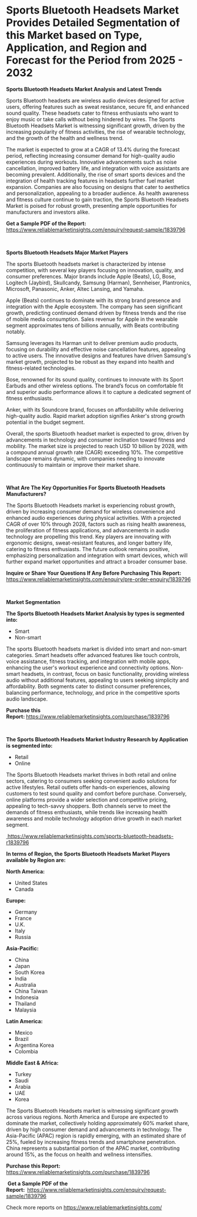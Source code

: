 <p><h1>Sports Bluetooth Headsets Market Provides Detailed Segmentation of this Market based on Type, Application, and Region and Forecast for the Period from 2025 - 2032</h1></p><p><strong>Sports Bluetooth Headsets Market Analysis and Latest Trends</strong></p>
<p><p>Sports Bluetooth headsets are wireless audio devices designed for active users, offering features such as sweat resistance, secure fit, and enhanced sound quality. These headsets cater to fitness enthusiasts who want to enjoy music or take calls without being hindered by wires. The Sports Bluetooth Headsets Market is witnessing significant growth, driven by the increasing popularity of fitness activities, the rise of wearable technology, and the growth of the health and wellness trend.</p><p>The market is expected to grow at a CAGR of 13.4% during the forecast period, reflecting increasing consumer demand for high-quality audio experiences during workouts. Innovative advancements such as noise cancellation, improved battery life, and integration with voice assistants are becoming prevalent. Additionally, the rise of smart sports devices and the integration of health tracking features in headsets further fuel market expansion. Companies are also focusing on designs that cater to aesthetics and personalization, appealing to a broader audience. As health awareness and fitness culture continue to gain traction, the Sports Bluetooth Headsets Market is poised for robust growth, presenting ample opportunities for manufacturers and investors alike.</p></p>
<p><strong>Get a Sample PDF of the Report:&nbsp;</strong> <a href="https://www.reliablemarketinsights.com/enquiry/request-sample/1839796?utm_campaign=2953&utm_medium=2&utm_source=Github&utm_content=ia&utm_term=06042025&utm_id=sports-bluetooth-headsets">https://www.reliablemarketinsights.com/enquiry/request-sample/1839796</a></p>
<p>&nbsp;</p>
<p><strong>Sports Bluetooth Headsets Major Market Players</strong></p>
<p><p>The sports Bluetooth headsets market is characterized by intense competition, with several key players focusing on innovation, quality, and consumer preferences. Major brands include Apple (Beats), LG, Bose, Logitech (Jaybird), Skullcandy, Samsung (Harman), Sennheiser, Plantronics, Microsoft, Panasonic, Anker, Altec Lansing, and Yamaha.</p><p>Apple (Beats) continues to dominate with its strong brand presence and integration with the Apple ecosystem. The company has seen significant growth, predicting continued demand driven by fitness trends and the rise of mobile media consumption. Sales revenue for Apple in the wearable segment approximates tens of billions annually, with Beats contributing notably.</p><p>Samsung leverages its Harman unit to deliver premium audio products, focusing on durability and effective noise cancellation features, appealing to active users. The innovative designs and features have driven Samsung's market growth, projected to be robust as they expand into health and fitness-related technologies.</p><p>Bose, renowned for its sound quality, continues to innovate with its Sport Earbuds and other wireless options. The brand’s focus on comfortable fit and superior audio performance allows it to capture a dedicated segment of fitness enthusiasts.</p><p>Anker, with its Soundcore brand, focuses on affordability while delivering high-quality audio. Rapid market adoption signifies Anker's strong growth potential in the budget segment.</p><p>Overall, the sports Bluetooth headset market is expected to grow, driven by advancements in technology and consumer inclination toward fitness and mobility. The market size is projected to reach USD 10 billion by 2028, with a compound annual growth rate (CAGR) exceeding 10%. The competitive landscape remains dynamic, with companies needing to innovate continuously to maintain or improve their market share.</p></p>
<p>&nbsp;</p>
<p><strong>What Are The Key Opportunities For Sports Bluetooth Headsets Manufacturers?</strong></p>
<p><p>The Sports Bluetooth Headsets market is experiencing robust growth, driven by increasing consumer demand for wireless convenience and enhanced audio experiences during physical activities. With a projected CAGR of over 10% through 2028, factors such as rising health awareness, the proliferation of fitness applications, and advancements in audio technology are propelling this trend. Key players are innovating with ergonomic designs, sweat-resistant features, and longer battery life, catering to fitness enthusiasts. The future outlook remains positive, emphasizing personalization and integration with smart devices, which will further expand market opportunities and attract a broader consumer base.</p></p>
<p><strong>Inquire or Share Your Questions If Any Before Purchasing This Report:</strong> <a href="https://www.reliablemarketinsights.com/enquiry/pre-order-enquiry/1839796?utm_campaign=2953&utm_medium=2&utm_source=Github&utm_content=ia&utm_term=06042025&utm_id=sports-bluetooth-headsets">https://www.reliablemarketinsights.com/enquiry/pre-order-enquiry/1839796</a></p>
<p>&nbsp;</p>
<p><strong>Market Segmentation</strong></p>
<p><strong>The Sports Bluetooth Headsets Market Analysis by types is segmented into:</strong></p>
<p><ul><li>Smart</li><li>Non-smart</li></ul></p>
<p><p>The sports Bluetooth headsets market is divided into smart and non-smart categories. Smart headsets offer advanced features like touch controls, voice assistance, fitness tracking, and integration with mobile apps, enhancing the user's workout experience and connectivity options. Non-smart headsets, in contrast, focus on basic functionality, providing wireless audio without additional features, appealing to users seeking simplicity and affordability. Both segments cater to distinct consumer preferences, balancing performance, technology, and price in the competitive sports audio landscape.</p></p>
<p><strong>Purchase this Report:&nbsp;</strong><a href="https://www.reliablemarketinsights.com/purchase/1839796?utm_campaign=2953&utm_medium=2&utm_source=Github&utm_content=ia&utm_term=06042025&utm_id=sports-bluetooth-headsets">https://www.reliablemarketinsights.com/purchase/1839796</a></p>
<p>&nbsp;</p>
<p><strong>The Sports Bluetooth Headsets Market Industry Research by Application is segmented into:</strong></p>
<p><ul><li>Retail</li><li>Online</li></ul></p>
<p><p>The Sports Bluetooth Headsets market thrives in both retail and online sectors, catering to consumers seeking convenient audio solutions for active lifestyles. Retail outlets offer hands-on experiences, allowing customers to test sound quality and comfort before purchase. Conversely, online platforms provide a wider selection and competitive pricing, appealing to tech-savvy shoppers. Both channels serve to meet the demands of fitness enthusiasts, while trends like increasing health awareness and mobile technology adoption drive growth in each market segment.</p></p>
<p><a href="https://www.reliablemarketinsights.com/sports-bluetooth-headsets-r1839796?utm_campaign=2953&utm_medium=2&utm_source=Github&utm_content=ia&utm_term=06042025&utm_id=sports-bluetooth-headsets">&nbsp;https://www.reliablemarketinsights.com/sports-bluetooth-headsets-r1839796</a></p>
<p><strong>In terms of Region, the Sports Bluetooth Headsets Market Players available by Region are:</strong></p>
<p>
    <p> <strong> North America: </strong>
        <ul>
            <li>United States</li>
            <li>Canada</li>
        </ul>
        </p> 
    <p> <strong> Europe: </strong>
        <ul>
            <li>Germany</li>
            <li>France</li>
            <li>U.K.</li>
            <li>Italy</li>
            <li>Russia</li>
        </ul>
        </p> 
    <p> <strong> Asia-Pacific: </strong>
        <ul>
            <li>China</li>
            <li>Japan</li>
            <li>South Korea</li>
            <li>India</li>
            <li>Australia</li>
            <li>China Taiwan</li>
            <li>Indonesia</li>
            <li>Thailand</li>
            <li>Malaysia</li>
        </ul>
        </p> 
    <p> <strong> Latin America: </strong>
        <ul>
            <li>Mexico</li>
            <li>Brazil</li>
            <li>Argentina Korea</li>
            <li>Colombia</li>
        </ul>
        </p> 
    <p> <strong> Middle East & Africa: </strong>
        <ul>
            <li>Turkey</li>
            <li>Saudi</li>
            <li>Arabia</li>
            <li>UAE</li>
            <li>Korea</li>
        </ul>
    </p>
    </p>
<p><p>The Sports Bluetooth Headsets market is witnessing significant growth across various regions. North America and Europe are expected to dominate the market, collectively holding approximately 60% market share, driven by high consumer demand and advancements in technology. The Asia-Pacific (APAC) region is rapidly emerging, with an estimated share of 25%, fueled by increasing fitness trends and smartphone penetration. China represents a substantial portion of the APAC market, contributing around 15%, as the focus on health and wellness intensifies.</p></p>
<p><strong>Purchase this Report: </strong><a href="https://www.reliablemarketinsights.com/purchase/1839796?utm_campaign=2953&utm_medium=2&utm_source=Github&utm_content=ia&utm_term=06042025&utm_id=sports-bluetooth-headsets">https://www.reliablemarketinsights.com/purchase/1839796</a></p>
<p>&nbsp;<strong>Get a Sample PDF of the Report:&nbsp;&nbsp;</strong><a href="https://www.reliablemarketinsights.com/enquiry/request-sample/1839796?utm_campaign=2953&utm_medium=2&utm_source=Github&utm_content=ia&utm_term=06042025&utm_id=sports-bluetooth-headsets">https://www.reliablemarketinsights.com/enquiry/request-sample/1839796</a></p>
<p><strong></strong></p>
<p>Check more reports on <a href="https://www.reliablemarketinsights.com/?utm_campaign=2953&utm_medium=2&utm_source=Github&utm_content=ia&utm_term=06042025&utm_id=sports-bluetooth-headsets">https://www.reliablemarketinsights.com/</a></p>